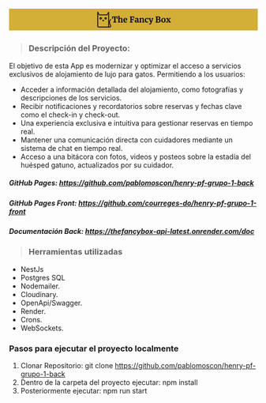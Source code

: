 ![logo The Fancy Box](./public/logoReadme.jpeg)

> ### Descripción del Proyecto:

El objetivo de esta App es modernizar y optimizar el acceso a servicios exclusivos de alojamiento de lujo para gatos. Permitiendo a los usuarios:

- Acceder a información detallada del alojamiento, como fotografías y descripciones de los servicios.
- Recibir notificaciones y recordatorios sobre reservas y fechas clave como el check-in y check-out.
- Una experiencia exclusiva e intuitiva para gestionar reservas en tiempo real.
- Mantener una comunicación directa con cuidadores mediante un sistema de chat en tiempo real.
- Acceso a una bitácora con fotos, videos y posteos sobre la estadía del huésped gatuno, actualizados por su cuidador.

##### GitHub Pages: <https://github.com/pablomoscon/henry-pf-grupo-1-back>

##### GitHub Pages Front: <https://github.com/courreges-do/henry-pf-grupo-1-front>

##### Documentación Back: <https://thefancybox-api-latest.onrender.com/doc>

> ### Herramientas utilizadas

- NestJs
- Postgres SQL
- Nodemailer.
- Cloudinary.
- OpenApi/Swagger.
- Render.
- Crons.
- WebSockets.

### Pasos para ejecutar el proyecto localmente

1. Clonar Repositorio: git clone <https://github.com/pablomoscon/henry-pf-grupo-1-back>
2. Dentro de la carpeta del proyecto ejecutar: npm install
3. Posteriormente ejecutar: npm run start


